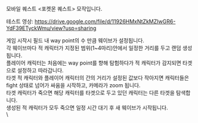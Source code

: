 모바일 퀘스트 <포켓몬 퀘스트> 모작입니다.

테스트 영상:
https://drive.google.com/file/d/11926HMxNtZkMZIwGR6-YdF39ETyckWmu/view?usp=sharing

게임 시작시 필드 내 way point의 수 만큼 웨이브가 설정됩니다.\
각 웨이브마다 적 캐릭터가 지정된 범위(1~4마리)안에서 일정한 거리를 두고 랜덤 생성됩니다.\
플레이어 캐릭터는 처음에는 way point를 향해 탐험하다가 적 캐릭터가 감지되면 타겟으로 설정하고 따라갑니다.\
타겟 적 캐릭터와 플레이어 캐릭터의 간의 거리가 설정된 값보다 작아지면 캐릭터들은 fight 상태로 넘어가 싸움을 시작하고, 카메라가 zoom 됩니다.\
타겟 캐릭터가 죽으면 해당 캐릭터를 타겟으로 두고 있던 캐릭터는 다른 타겟을 탐색합니다.\
생성된 적 캐릭터가 모두 죽으면 일정 시간 대기 후 새 웨이브가 시작됩니다.\
\

